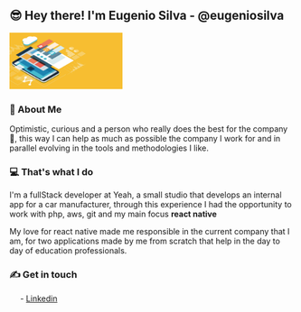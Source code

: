  ## 😎 Hey there! I'm Eugenio Silva - @eugeniosilva 

<img src="https://github.com/eugenioduarte/eugenioduarte/blob/main/shutterstock_1108368557.jpg" width="200" height="100">


### 👋 About Me
Optimistic, curious and a person who really does the best for the company 💚, this way I can help as much as possible the company I work for and in parallel evolving in the tools and methodologies I like.


 ### 💻 That's what I do

I'm a fullStack developer at Yeah, a small studio that develops an internal app for a car manufacturer, through this experience I had the opportunity to work with php, aws, git and my main focus **react native**


My love for react native made me responsible in the current company that I am, for two applications made by me from scratch that help in the day to day of education professionals.


 ### ✍ Get in touch
<img src="https://content.linkedin.com/content/dam/me/brand/en-us/brand-home/logos/In-Blue-Logo.png.original.png" width="15" height="15"> -  [Linkedin](https://www.linkedin.com/in/eugenioduartesilva/) 


<!--
**eugenioduarte/eugenioduarte** is a ✨ _special_ ✨ repository because its `README.md` (this file) appears on your GitHub profile.
![Anurag's GitHub stats](https://github-readme-stats.vercel.app/api?username=eugenioduarte&show_icons=true&theme=vision-friendly-dark )
<br>
[![Top Langs](https://github-readme-stats.vercel.app/api/top-langs/?username=eugenioduarte&layout=compact&text_color=daf7dc&bg_color=151515)](https://github.com/eugenioduarte/github-readme-stats)
Here are some ideas to get you started:

